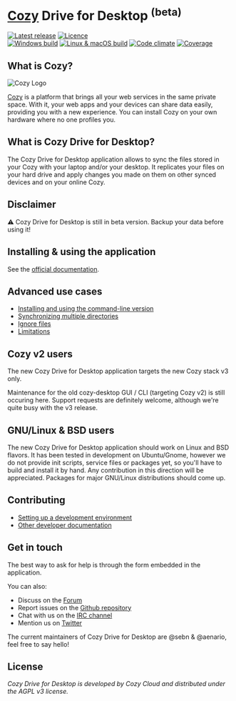 [Cozy](https://cozy.io) Drive for Desktop <sup>(beta)</sup>
===========================================================

[![Latest release](https://img.shields.io/github/release/cozy-labs/cozy-desktop/all.svg)](https://github.com/cozy-labs/cozy-desktop/releases)
[![Licence](https://img.shields.io/github/license/cozy/cozy-drive.svg)](https://github.com/cozy/cozy-drive/blob/master/LICENSE)
<br>
[![Windows build](https://img.shields.io/appveyor/ci/cozy/cozy-desktop/master.svg?label=windows)](https://ci.appveyor.com/project/cozy/cozy-desktop/branch/master)
[![Linux & macOS build]( 	https://img.shields.io/travis/cozy-labs/cozy-desktop/master.svg?label=mac/linux)](https://travis-ci.org/cozy-labs/cozy-desktop/branches)
[![Code climate](https://img.shields.io/codeclimate/github/cozy-labs/cozy-desktop.svg)](https://codeclimate.com/github/cozy-labs/cozy-desktop)
[![Coverage](https://img.shields.io/codecov/c/github/cozy-labs/cozy-desktop/master.svg?label=coverage)](https://codecov.io/gh/cozy-labs/cozy-desktop/list/master)

## What is Cozy?

![Cozy Logo](https://raw.github.com/cozy/cozy-setup/gh-pages/assets/images/happycloud.png)

[Cozy](https://cozy.io/) is a platform that brings all your web services in the same private
space.  With it, your web apps and your devices can share data easily,
providing you with a new experience. You can install Cozy on your own hardware
where no one profiles you.


## What is Cozy Drive for Desktop?

The Cozy Drive for Desktop application allows to sync the files stored in your
Cozy with your laptop and/or your desktop. It replicates your files on your
hard drive and apply changes you made on them on other synced devices and on
your online Cozy.

## Disclaimer

:warning: Cozy Drive for Desktop is still in beta version. Backup your data before using it!


## Installing & using the application

See the [official documentation](https://docs.cozy.io/en/sync/desktop/).


## Advanced use cases

- [Installing and using the command-line version](doc/usage/cli.md)
- [Synchronizing multiple directories](doc/usage/multi_directory_setup.md)
- [Ignore files](doc/usage/ignore_files.md)
- [Limitations](doc/usage/limitations.md)


## Cozy v2 users

The new Cozy Drive for Desktop application targets the new Cozy stack v3 only.

Maintenance for the old cozy-desktop GUI / CLI (targeting Cozy v2) is still
occuring here. Support requests are definitely welcome, although we're quite
busy with the v3 release.


## GNU/Linux & BSD users

The new Cozy Drive for Desktop application should work on Linux and
BSD flavors. It has been tested in development on Ubuntu/Gnome, however we do not provide init scripts, service files or packages yet, so you'll have to build and install it by hand. Any contribution in this direction will be appreciated.
Packages for major GNU/Linux distributions should come up.


## Contributing

- [Setting up a development environment](doc/developer/setup.md)
- [Other developer documentation](doc/developer/)


## Get in touch

The best way to ask for help is through the form embedded in the application.

You can also:

* Discuss on the [Forum](https://forum.cozy.io)
* Report issues on the [Github repository](https://github.com/cozy-labs/cozy-desktop/)
* Chat with us on the [IRC channel](irc://irc.freenode.net/cozycloud)
* Mention us on [Twitter](https://twitter.com/mycozycloud)

The current maintainers of Cozy Drive for Desktop are @sebn & @aenario, feel
free to say hello!

## License

*Cozy Drive for Desktop is developed by Cozy Cloud and distributed under the
AGPL v3 license.*
